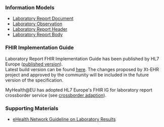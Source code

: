 ### Information Models

- [Laboratory Report Document](StructureDefinition/EHDSLaboratoryReport)
- [Laboratory Observation](StructureDefinition/EHDSLaboratoryObservation)
- [Laboratory Report Header](StructureDefinition/EHDSLaboratoryReportHeader)
- [Laboratory Report Body](StructureDefinition/EHDSLaboratoryReportBody)


### FHIR Implementation Guide

Laboratory Report FHIR Implementation Guide has been published by HL7 Europe ([published version](https://hl7.eu/fhir/laboratory/index.html)).  
Latest build version can be found [here](https://build.fhir.org/ig/hl7-eu/laboratory/). The changes proposed by Xt-EHR project and approved by the community will be included in the future version of the specification. 

MyHealth@EU has adopted HL7 Europe's FHIR IG for laboratory report crossborder service (see [crossborder adaption](https://fhir.ehdsi.eu/laboratory/)).

### Supporting Materials

- [eHealth Network Guideline on Laboratory Results](https://health.ec.europa.eu/publications/ehn-laboratory-result-guidelines_en)